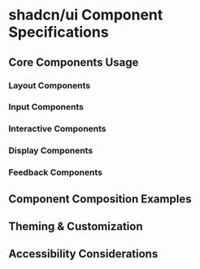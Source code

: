 # shadcn/ui Component Specifications

<!-- shadcn/ui 컴포넌트 사용법 및 커스터마이징을 문서화합니다 -->

## Core Components Usage

<!-- 핵심 컴포넌트 사용법 -->

### Layout Components

<!-- Card, Sheet, Tabs 등 레이아웃 컴포넌트 -->

### Input Components

<!-- Input, Textarea, Command 등 입력 컴포넌트 -->

### Interactive Components

<!-- Button, DropdownMenu, Dialog 등 상호작용 컴포넌트 -->

### Display Components

<!-- Avatar, Badge, Progress 등 표시 컴포넌트 -->

### Feedback Components

<!-- Toast, Alert 등 피드백 컴포넌트 -->

## Component Composition Examples

<!-- 컴포넌트 조합 예시 -->

## Theming & Customization

<!-- 테마 및 커스터마이징 -->

## Accessibility Considerations

<!-- 접근성 고려사항 -->
